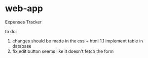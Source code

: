 # web-app
Expenses Tracker

to do:
1. changes should be made in the css + html 
1.1 implement table in database
2. fix edit button seems like it doesn't fetch the form